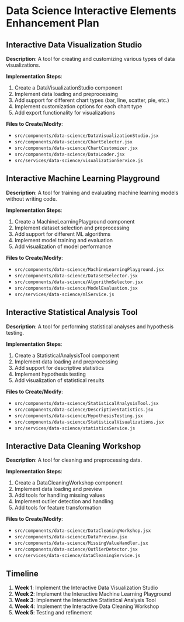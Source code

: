 # Data Science Interactive Elements Enhancement Plan

## Interactive Data Visualization Studio

**Description**: A tool for creating and customizing various types of data visualizations.

**Implementation Steps**:
1. Create a DataVisualizationStudio component
2. Implement data loading and preprocessing
3. Add support for different chart types (bar, line, scatter, pie, etc.)
4. Implement customization options for each chart type
5. Add export functionality for visualizations

**Files to Create/Modify**:
- `src/components/data-science/DataVisualizationStudio.jsx`
- `src/components/data-science/ChartSelector.jsx`
- `src/components/data-science/ChartCustomizer.jsx`
- `src/components/data-science/DataLoader.jsx`
- `src/services/data-science/visualizationService.js`

## Interactive Machine Learning Playground

**Description**: A tool for training and evaluating machine learning models without writing code.

**Implementation Steps**:
1. Create a MachineLearningPlayground component
2. Implement dataset selection and preprocessing
3. Add support for different ML algorithms
4. Implement model training and evaluation
5. Add visualization of model performance

**Files to Create/Modify**:
- `src/components/data-science/MachineLearningPlayground.jsx`
- `src/components/data-science/DatasetSelector.jsx`
- `src/components/data-science/AlgorithmSelector.jsx`
- `src/components/data-science/ModelEvaluation.jsx`
- `src/services/data-science/mlService.js`

## Interactive Statistical Analysis Tool

**Description**: A tool for performing statistical analyses and hypothesis testing.

**Implementation Steps**:
1. Create a StatisticalAnalysisTool component
2. Implement data loading and preprocessing
3. Add support for descriptive statistics
4. Implement hypothesis testing
5. Add visualization of statistical results

**Files to Create/Modify**:
- `src/components/data-science/StatisticalAnalysisTool.jsx`
- `src/components/data-science/DescriptiveStatistics.jsx`
- `src/components/data-science/HypothesisTesting.jsx`
- `src/components/data-science/StatisticalVisualizations.jsx`
- `src/services/data-science/statisticsService.js`

## Interactive Data Cleaning Workshop

**Description**: A tool for cleaning and preprocessing data.

**Implementation Steps**:
1. Create a DataCleaningWorkshop component
2. Implement data loading and preview
3. Add tools for handling missing values
4. Implement outlier detection and handling
5. Add tools for feature transformation

**Files to Create/Modify**:
- `src/components/data-science/DataCleaningWorkshop.jsx`
- `src/components/data-science/DataPreview.jsx`
- `src/components/data-science/MissingValueHandler.jsx`
- `src/components/data-science/OutlierDetector.jsx`
- `src/services/data-science/dataCleaningService.js`

## Timeline

1. **Week 1**: Implement the Interactive Data Visualization Studio
2. **Week 2**: Implement the Interactive Machine Learning Playground
3. **Week 3**: Implement the Interactive Statistical Analysis Tool
4. **Week 4**: Implement the Interactive Data Cleaning Workshop
5. **Week 5**: Testing and refinement
